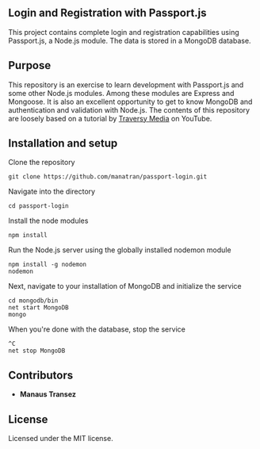 ## Login and Registration with Passport.js

This project contains complete login and registration capabilities using Passport.js, a Node.js module. The data is stored in a MongoDB database.

## Purpose

This repository is an exercise to learn development with Passport.js and some other Node.js modules. Among these modules are Express and Mongoose. It is also an excellent opportunity to get to know MongoDB and authentication and validation with Node.js. The contents of this repository are loosely based on a tutorial by [Traversy Media]() on YouTube.

## Installation and setup

Clone the repository

```
git clone https://github.com/manatran/passport-login.git
```

Navigate into the directory

```
cd passport-login
```

Install the node modules

```
npm install
```

Run the Node.js server using the globally installed nodemon module

```
npm install -g nodemon
nodemon
```

Next, navigate to your installation of MongoDB and initialize the service

```
cd mongodb/bin
net start MongoDB
mongo
```

When you're done with the database, stop the service
```
^C
net stop MongoDB
```

## Contributors

* **Manaus Transez**

## License

Licensed under the MIT license.